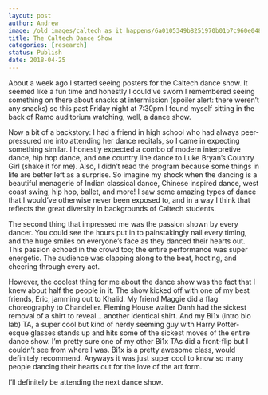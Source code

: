 ```yaml
---
layout: post
author: Andrew
image: /old_images/caltech_as_it_happens/6a0105349b8251970b01b7c960e048970b.jpg
title: The Caltech Dance Show
categories: [research]
status: Publish
date: 2018-04-25
---
```



About a week ago I started seeing posters for the Caltech dance show. It seemed like a fun time and honestly I could’ve sworn I remembered seeing something on there about snacks at intermission (spoiler alert: there weren’t any snacks) so this past Friday night at 7:30pm I found myself sitting in the back of Ramo auditorium watching, well, a dance show.

Now a bit of a backstory: I had a friend in high school who had always peer-pressured me into attending her dance recitals, so I came in expecting something similar. I honestly expected a combo of modern interpretive dance, hip hop dance, and one country line dance to Luke Bryan’s Country Girl (shake it for me). Also, I didn’t read the program because some things in life are better left as a surprise. So imagine my shock when the dancing is a beautiful menagerie of Indian classical dance, Chinese inspired dance, west coast swing, hip hop, ballet, and more! I saw some amazing types of dance that I would’ve otherwise never been exposed to, and in a way I think that reflects the great diversity in backgrounds of Caltech students.

The second thing that impressed me was the passion shown by every dancer. You could see the hours put in to painstakingly nail every timing, and the huge smiles on everyone’s face as they danced their hearts out. This passion echoed in the crowd too; the entire performance was super energetic. The audience was clapping along to the beat, hooting, and cheering through every act.

However, the coolest thing for me about the dance show was the fact that I knew about half the people in it. The show kicked off with one of my best friends, Eric, jamming out to Khalid. My friend Maggie did a flag choreography to Chandelier. Fleming House waiter Danh had the sickest removal of a shirt to reveal... another identical shirt. And my Bi1x (intro bio lab) TA, a super cool but kind of nerdy seeming guy with Harry Potter-esque glasses stands up and hits some of the sickest moves of the entire dance show. I’m pretty sure one of my other Bi1x TAs did a front-flip but I couldn’t see from where I was. Bi1x is a pretty awesome class, would definitely recommend. Anyways it was just super cool to know so many people dancing their hearts out for the love of the art form.

I’ll definitely be attending the next dance show.

